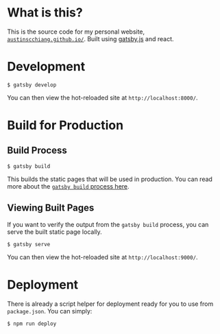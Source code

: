 # What is this?

This is the source code for my personal website, [`austinscchiang.github.io/`](https://austinscchiang.github.io/). Built using [gatsby.js](https://www.gatsbyjs.com/) and react.

# Development

```
$ gatsby develop
```

You can then view the hot-reloaded site at `http://localhost:8000/`.

# Build for Production

## Build Process

```
$ gatsby build
```

This builds the static pages that will be used in production. You can read more about the [`gatsby build` process here](https://www.gatsbyjs.com/docs/conceptual/overview-of-the-gatsby-build-process/).

## Viewing Built Pages

If you want to verify the output from the `gatsby build` process, you can serve the built static page locally.

```
$ gatsby serve
```

You can then view the hot-reloaded site at `http://localhost:9000/`.


# Deployment

There is already a script helper for deployment ready for you to use from `package.json`. You can simply:

```
$ npm run deploy
```



